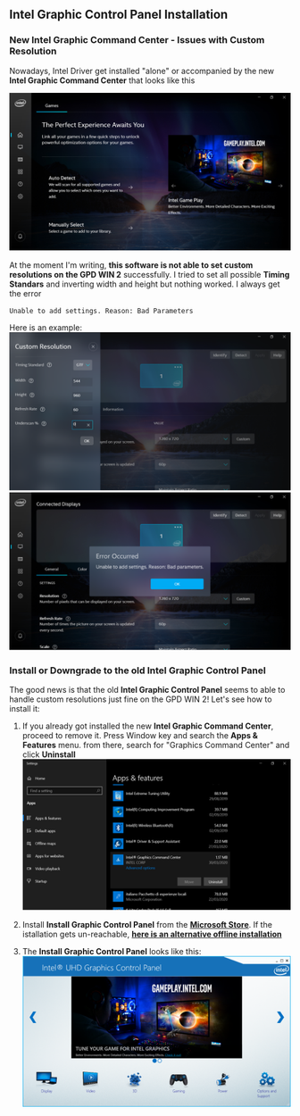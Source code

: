 ## Intel Graphic Control Panel Installation


### New Intel Graphic Command Center - Issues with Custom Resolution

Nowadays, Intel Driver get installed "alone" or accompanied by the new **Intel Graphic Command Center** that looks like this

![](assets/Intel_Graphic_Command_Center-Main_Screen.png)

At the moment I'm writing, **this software is not able to set custom resolutions on the GPD WIN 2** successfully.
I tried to set all possible **Timing Standars** and inverting width and height but nothing worked. I always get the error
```
Unable to add settings. Reason: Bad Parameters
```

Here is an example:
![](assets/Intel_Graphic_Command_Center-Custom_Resolution_Setup.png)
![](assets/Intel_Graphic_Command_Center-Custom_Resolution_Error.png)



### Install or Downgrade to the old Intel Graphic Control Panel

The good news is that the old **Intel Graphic Control Panel** seems to able to handle custom resolutions just fine on the GPD WIN 2!
Let's see how to install it:

1. If you already got installed the new **Intel Graphic Command Center**, proceed to remove it. Press Window key and search the **Apps & Features** menu. from there, search for "Graphics Command Center" and click **Uninstall**
![](assets/Intel_Graphic_Command_Center-Uninstall.png)

2. Install **Install Graphic Control Panel** from the [**Microsoft Store**](https://www.microsoft.com/en-us/p/intel-graphics-control-panel/9ndlclmmtmrc?activetab=pivot%3Areviewstabmicros). If the istallation gets un-reachable, [**here is an alternative offline installation**](/drivers/Intel_Graphic_Control_Panel-Install.appx?raw=true)

3. The **Install Graphic Control Panel** looks like this:
![](assets/Intel_Graphic_Control_Panel-Main_Screen.png)